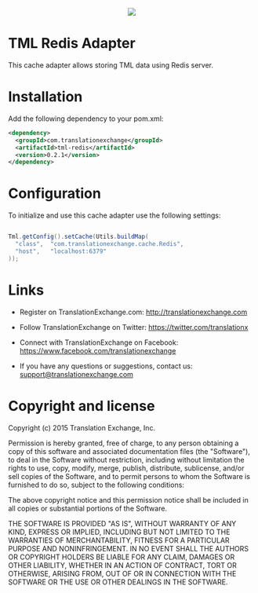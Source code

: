 <p align="center">
  <img src="https://avatars0.githubusercontent.com/u/1316274?v=3&s=200">
</p>

TML Redis Adapter
==================

This cache adapter allows storing TML data using Redis server. 


Installation
==================

Add the following dependency to your pom.xml:

```xml
<dependency>
  <groupId>com.translationexchange</groupId>
  <artifactId>tml-redis</artifactId>
  <version>0.2.1</version>
</dependency>
```


Configuration
==================

To initialize and use this cache adapter use the following settings:

```java

Tml.getConfig().setCache(Utils.buildMap(
  "class",  "com.translationexchange.cache.Redis",
  "host",   "localhost:6379"
));

```

Links
==================

* Register on TranslationExchange.com: http://translationexchange.com

* Follow TranslationExchange on Twitter: https://twitter.com/translationx

* Connect with TranslationExchange on Facebook: https://www.facebook.com/translationexchange

* If you have any questions or suggestions, contact us: support@translationexchange.com


Copyright and license
==================

Copyright (c) 2015 Translation Exchange, Inc.

Permission is hereby granted, free of charge, to any person obtaining
a copy of this software and associated documentation files (the
"Software"), to deal in the Software without restriction, including
without limitation the rights to use, copy, modify, merge, publish,
distribute, sublicense, and/or sell copies of the Software, and to
permit persons to whom the Software is furnished to do so, subject to
the following conditions:

The above copyright notice and this permission notice shall be
included in all copies or substantial portions of the Software.

THE SOFTWARE IS PROVIDED "AS IS", WITHOUT WARRANTY OF ANY KIND,
EXPRESS OR IMPLIED, INCLUDING BUT NOT LIMITED TO THE WARRANTIES OF
MERCHANTABILITY, FITNESS FOR A PARTICULAR PURPOSE AND
NONINFRINGEMENT. IN NO EVENT SHALL THE AUTHORS OR COPYRIGHT HOLDERS BE
LIABLE FOR ANY CLAIM, DAMAGES OR OTHER LIABILITY, WHETHER IN AN ACTION
OF CONTRACT, TORT OR OTHERWISE, ARISING FROM, OUT OF OR IN CONNECTION
WITH THE SOFTWARE OR THE USE OR OTHER DEALINGS IN THE SOFTWARE.
